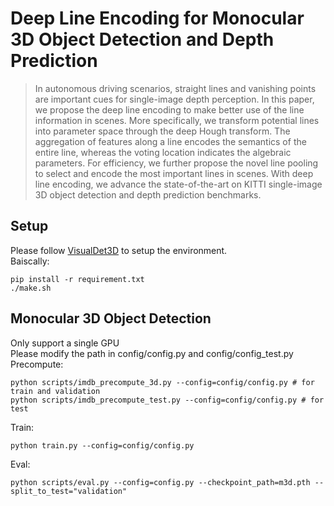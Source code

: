 # Deep Line Encoding for Monocular 3D Object Detection and Depth Prediction
>In autonomous driving scenarios, straight lines and vanishing points are important cues for single-image depth perception. In this paper, we propose the deep line encoding to make better use of the line information in scenes. More specifically, we transform potential lines into parameter space through the deep Hough transform. The aggregation of features along a line encodes the semantics of the entire line, whereas the voting location indicates the algebraic parameters. For efficiency, we further propose the novel line pooling to select and encode the most important lines in scenes. With deep line encoding, we advance the state-of-the-art on KITTI single-image 3D object detection and depth prediction benchmarks.

## Setup
Please follow [VisualDet3D](https://github.com/Owen-Liuyuxuan/visualDet3D) to setup the environment.  
Baiscally:
```
pip install -r requirement.txt
./make.sh
```
## Monocular 3D Object Detection
Only support a single GPU  
Please modify the path in config/config.py and config/config_test.py
Precompute:
```
python scripts/imdb_precompute_3d.py --config=config/config.py # for train and validation
python scripts/imdb_precompute_test.py --config=config/config.py # for test
```
Train:
```
python train.py --config=config/config.py
```
Eval:
```
python scripts/eval.py --config=config.py --checkpoint_path=m3d.pth --split_to_test="validation"
``` 
